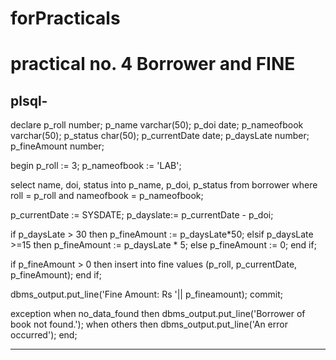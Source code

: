 # forPracticals

# practical no. 4 Borrower and FINE
plsql-
---------------------------------------------------------

declare
p_roll number;
p_name varchar(50);
p_doi date;
p_nameofbook varchar(50);
p_status char(50);
p_currentDate date;
p_daysLate number;
p_fineAmount number;

begin
p_roll := 3;
p_nameofbook := 'LAB';

select name, doi, status into p_name, p_doi, p_status from borrower where roll = p_roll and nameofbook = p_nameofbook;

p_currentDate := SYSDATE;
p_dayslate:= p_currentDate - p_doi;

if p_daysLate > 30 then
	p_fineAmount := p_daysLate*50;
elsif p_daysLate >=15 then
	p_fineAmount := p_daysLate * 5;
else 
	p_fineAmount := 0;
end if;

if p_fineAmount > 0 then
	insert into fine values (p_roll, p_currentDate, p_fineAmount);
end if;

dbms_output.put_line('Fine Amount: Rs '|| p_fineamount);
commit;

exception
when no_data_found then
	dbms_output.put_line('Borrower of book not found.');
when others then
	dbms_output.put_line('An error occurred');
end;

--------------------------------------------------------------------------

